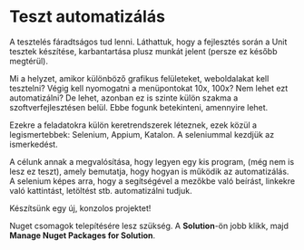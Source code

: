 # Teszt automatizálás

A tesztelés fáradtságos tud lenni. Láthattuk, hogy a fejlesztés során a Unit tesztek készítése, karbantartása plusz munkát jelent (persze ez később megtérül).

Mi a helyzet, amikor különböző grafikus felületeket, weboldalakat kell tesztelni? Végig kell nyomogatni a menüpontokat 10x, 100x? Nem lehet ezt automatizálni? De lehet, azonban ez is szinte külön szakma a szoftverfejlesztésen belül. Ebbe fogunk betekinteni, amennyire lehet. 

Ezekre a feladatokra külön keretrendszerek léteznek, ezek közül a legismertebbek: Selenium, Appium, Katalon. A seleniummal kezdjük az ismerkedést. 

A célunk annak a megvalósítása, hogy legyen egy kis program, (még nem is lesz ez teszt), amely bemutatja, hogy hogyan is működik az automatizálás. A selenium képes arra, hogy a segítségével a mezőkbe való beírást, linkekre való kattintást, letöltést stb. automatizálni tudjuk.


Készítsünk egy új, konzolos projektet!

Nuget csomagok telepítésére lesz szükség. A **Solution**-ön jobb klikk, majd **Manage Nuget Packages for Solution**.

